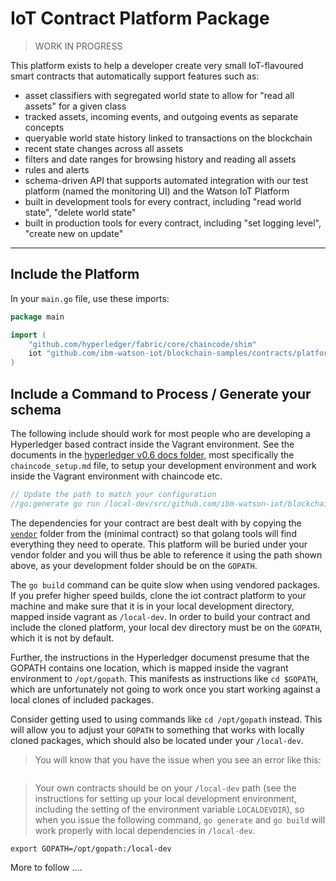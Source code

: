 # IoT Contract Platform Package

> WORK IN PROGRESS

This platform exists to help a developer create very small IoT-flavoured smart contracts 
that automatically support features such as:

- asset classifiers with segregated world state to allow for "read all assets" for a given class
- tracked assets, incoming events, and outgoing events as separate concepts
- queryable world state history linked to transactions on the blockchain
- recent state changes across all assets
- filters and date ranges for browsing history and reading all assets
- rules and alerts
- schema-driven API that supports automated integration with our test platform (named the monitoring UI) and the Watson IoT Platform
- built in development tools for every contract, including "read world state", "delete world state"
- built in production tools for every contract, including "set logging level", "create new on update"

-----------------

## Include the Platform

In your `main.go` file, use these imports:

``` go
package main

import (
	"github.com/hyperledger/fabric/core/chaincode/shim"
	iot "github.com/ibm-watson-iot/blockchain-samples/contracts/platform/iotcontractplatform"
)
```

## Include a Command to Process / Generate your schema

The following include should work for most people who are developing a Hyperledger based contract inside the Vagrant environment.
See the documents in the [hyperledger v0.6 docs folder](https://github.com/hyperledger/fabric/tree/v0.6/docs/Setup), most specifically the 
`chaincode_setup.md` file, to setup your development environment and work inside the Vagrant environment with chaincode etc.

``` go
// Update the path to match your configuration
//go:generate go run /local-dev/src/github.com/ibm-watson-iot/blockchain-samples/contracts/platform/iotcontractplatform/scripts/processSchema.go
```

The dependencies for your contract are best dealt with by copying the [`vendor`](../iotcontractminimalsample/vendor) folder from the (minimal contract) so that golang tools 
will find everything they need to operate. This platform will be buried under your vendor folder and you will thus be able to reference it using the path shown
above, as your development folder should be on the `GOPATH`.

The `go build` command can be quite slow when using vendored packages. If you prefer higher speed builds, clone the iot contract platform to your machine and make
sure that it is in your local development directory, mapped inside vagrant as `/local-dev`. In order to build your contract and include the cloned platform, your local dev 
directory must be on the `GOPATH`, which it is not by default.

Further, the instructions in the Hyperledger documenst presume that the GOPATH contains one location, 
which is mapped inside the vagrant environment to `/opt/gopath`. This manifests as instructions like `cd $GOPATH`, which are
unfortunately not going to work once you start working against a local clones of included packages.

Consider getting used to using commands like `cd /opt/gopath` instead. This will allow you to adjust your `GOPATH` to something that works with locally
cloned packages, which should also be located under your `/local-dev`.



> You will know that you have the issue when you see an error like this:

``` go
```

> Your own contracts should be on your
`/local-dev` path (see the instructions for setting up your local development environment, including the setting of the environment variable `LOCALDEVDIR`), 
so when you issue the following command, `go generate` and `go build` will work properly with local dependencies in `/local-dev`.

`export GOPATH=/opt/gopath:/local-dev`

More to follow ....